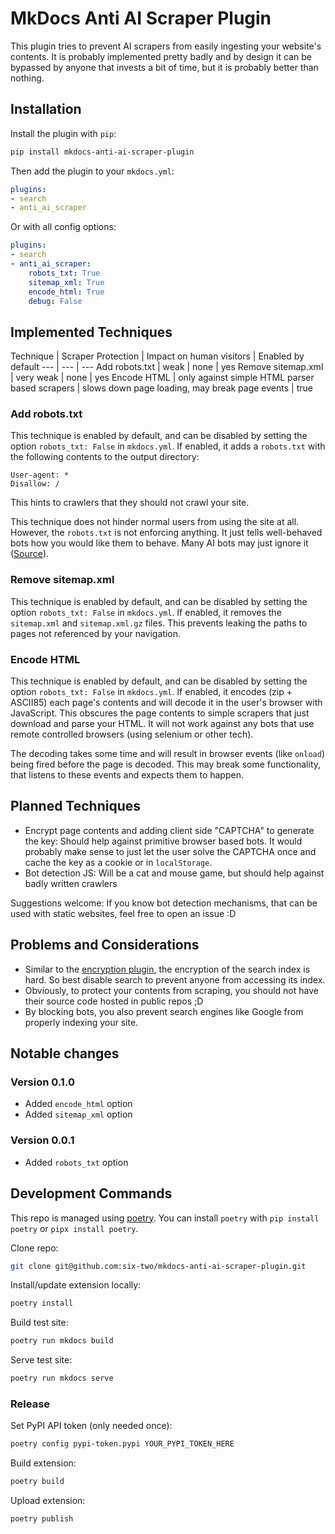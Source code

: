 # MkDocs Anti AI Scraper Plugin

This plugin tries to prevent AI scrapers from easily ingesting your website's contents.
It is probably implemented pretty badly and by design it can be bypassed by anyone that invests a bit of time, but it is probably better than nothing.

## Installation

Install the plugin with `pip`:
```bash
pip install mkdocs-anti-ai-scraper-plugin
```

Then add the plugin to your `mkdocs.yml`:
```yaml
plugins:
- search
- anti_ai_scraper
```

Or with all config options:
```yaml
plugins:
- search
- anti_ai_scraper:
    robots_txt: True
    sitemap_xml: True
    encode_html: True
    debug: False
```

## Implemented Techniques

Technique | Scraper Protection | Impact on human visitors | Enabled by default
--- | --- | ---
Add robots.txt | weak | none | yes
Remove sitemap.xml | very weak | none | yes
Encode HTML | only against simple HTML parser based scrapers | slows down page loading, may break page events | true

### Add robots.txt

This technique is enabled by default, and can be disabled by setting the option `robots_txt: False` in `mkdocs.yml`.
If enabled, it adds a `robots.txt` with the following contents to the output directory:
```
User-agent: *
Disallow: /
```
This hints to crawlers that they should not crawl your site.

This technique does not hinder normal users from using the site at all.
However, the `robots.txt` is not enforcing anything.
It just tells well-behaved bots how you would like them to behave.
Many AI bots may just ignore it ([Source](https://www.tomshardware.com/tech-industry/artificial-intelligence/several-ai-companies-said-to-be-ignoring-robots-dot-txt-exclusion-scraping-content-without-permission-report)).

### Remove sitemap.xml

This technique is enabled by default, and can be disabled by setting the option `robots_txt: False` in `mkdocs.yml`.
If enabled, it removes the `sitemap.xml` and `sitemap.xml.gz` files.
This prevents leaking the paths to pages not referenced by your navigation.

### Encode HTML

This technique is enabled by default, and can be disabled by setting the option `robots_txt: False` in `mkdocs.yml`.
If enabled, it encodes (zip + ASCII85) each page's contents and will decode it in the user's browser with JavaScript.
This obscures the page contents to simple scrapers that just download and parse your HTML.
It will not work against any bots that use remote controlled browsers (using selenium or other tech).

The decoding takes some time and will result in browser events (like `onload`) being fired before the page is decoded.
This may break some functionality, that listens to these events and expects them to happen.

## Planned Techniques

- Encrypt page contents and adding client side "CAPTCHA" to generate the key: Should help against primitive browser based bots.
    It would probably make sense to just let the user solve the CAPTCHA once and cache the key as a cookie or in `localStorage`.
- Bot detection JS: Will be a cat and mouse game, but should help against badly written crawlers

Suggestions welcome: If you know bot detection mechanisms, that can be used with static websites, feel free to open an issue :D

## Problems and Considerations

- Similar to the [encryption plugin](https://github.com/unverbuggt/mkdocs-encryptcontent-plugin), the encryption of the search index is hard.
    So best disable search to prevent anyone from accessing its index.
- Obviously, to protect your contents from scraping, you should not have their source code hosted in public repos ;D
- By blocking bots, you also prevent search engines like Google from properly indexing your site.

## Notable changes

### Version 0.1.0

- Added `encode_html` option
- Added `sitemap_xml` option

### Version 0.0.1

- Added `robots_txt` option

## Development Commands

This repo is managed using [poetry](https://github.com/python-poetry/poetry?tab=readme-ov-file).
You can install `poetry` with `pip install poetry` or `pipx install poetry`.

Clone repo:
```bash
git clone git@github.com:six-two/mkdocs-anti-ai-scraper-plugin.git
```

Install/update extension locally:
```bash
poetry install
```

Build test site:
```bash
poetry run mkdocs build
```

Serve test site:
```bash
poetry run mkdocs serve
```

### Release

Set PyPI API token (only needed once):
```bash
poetry config pypi-token.pypi YOUR_PYPI_TOKEN_HERE
```

Build extension:
```bash
poetry build
```

Upload extension:
```bash
poetry publish
```

